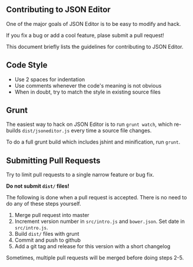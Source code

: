 Contributing to JSON Editor
--------------------------
One of the major goals of JSON Editor is to be easy to modify and hack.

If you fix a bug or add a cool feature, plase submit a pull request!

This document briefly lists the guidelines for contributing to JSON Editor.

Code Style
-----------
*  Use 2 spaces for indentation
*  Use comments whenever the code's meaning is not obvious
*  When in doubt, try to match the style in existing source files

Grunt
-----
The easiest way to hack on JSON Editor is to run `grunt watch`, which 
re-builds `dist/jsoneditor.js` every time a source file changes.

To do a full grunt build which includes jshint and minification, run `grunt`.

Submitting Pull Requests
-----------------------
Try to limit pull requests to a single narrow feature or bug fix.

__Do not submit `dist/` files!__ 

The following is done when a pull request is accepted.  There is no need to do any of these steps yourself.
1.  Merge pull request into master
2.  Increment version number in `src/intro.js` and `bower.json`.  Set date in `src/intro.js`.
3.  Build `dist/` files with grunt
4.  Commit and push to github
5.  Add a git tag and release for this version with a short changelog

Sometimes, multiple pull requests will be merged before doing steps 2-5.
